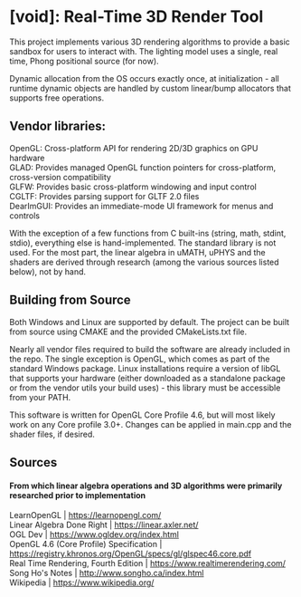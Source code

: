 
# [void]: Real-Time 3D Render Tool

This project implements various 3D rendering algorithms to provide a basic sandbox for users to interact with. The lighting model uses a single, real time, Phong positional source (for now). 

Dynamic allocation from the OS occurs exactly once, at initialization - all runtime dynamic objects are handled 
by custom linear/bump allocators that supports free operations.

## Vendor libraries:

OpenGL: Cross-platform API for rendering 2D/3D graphics on GPU hardware\
GLAD: Provides managed OpenGL function pointers for cross-platform, cross-version compatibility\
GLFW: Provides basic cross-platform windowing and input control\
CGLTF: Provides parsing support for GLTF 2.0 files\
DearImGUI: Provides an immediate-mode UI framework for menus and controls 

With the exception of a few functions from C built-ins (string, math, stdint, stdio), everything else is hand-implemented. 
The standard library is not used. For the most part, the linear algebra in uMATH, uPHYS and the shaders are derived through research (among the various sources listed below), not by hand.

## Building from Source

Both Windows and Linux are supported by default. The project can be built from source using CMAKE and the provided
CMakeLists.txt file. 

Nearly all vendor files required to build the software are already included in the repo. The single exception is 
OpenGL, which comes as part of the standard Windows package. Linux installations require a version of libGL 
that supports your hardware (either downloaded as a standalone package or from the vendor utils your build uses) -
this library must be accessible from your PATH.

This software is written for OpenGL Core Profile 4.6, but will most likely work on any Core profile 3.0+. Changes can be
applied in main.cpp and the shader files, if desired.

## Sources
#### From which linear algebra operations and 3D algorithms were primarily researched prior to implementation

LearnOpenGL | https://learnopengl.com/ \
Linear Algebra Done Right | https://linear.axler.net/ \
OGL Dev | https://www.ogldev.org/index.html \
OpenGL 4.6 (Core Profile) Specification | https://registry.khronos.org/OpenGL/specs/gl/glspec46.core.pdf \
Real Time Rendering, Fourth Edition | https://www.realtimerendering.com/ \
Song Ho's Notes | http://www.songho.ca/index.html \
Wikipedia | https://www.wikipedia.org/
